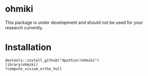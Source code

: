 # ohmiki

This package is under development and should not be used for your research currently.

# Installation

```
devtools::install_github("dputhier/ohmiki")
library(ohmiki)
?compute_visium_ortho_hull
```
